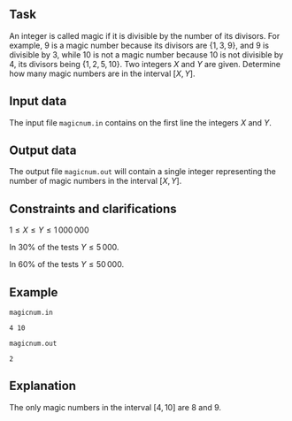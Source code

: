 ## Task

An integer is called magic if it is divisible by the number of its divisors. For example, $9$ is a magic number because its divisors are $\{1, 3, 9\}$, and $9$ is divisible by $3$, while $10$ is not a magic number because $10$ is not divisible by $4$, its divisors being $\{1, 2, 5, 10\}$. Two integers $X$ and $Y$ are given. Determine how many magic numbers are in the interval $[X, Y]$.

## Input data

The input file `magicnum.in` contains on the first line the integers $X$ and $Y$.

## Output data

The output file `magicnum.out` will contain a single integer representing the number of magic numbers in the interval $[X, Y]$.

## Constraints and clarifications

$1 \leq X \leq Y \leq 1\,000\,000$ 

In $30\%$ of the tests $Y \leq 5\,000$. 

In $60\%$ of the tests $Y \leq 50\,000$.

## Example

`magicnum.in` 
```
4 10
```

`magicnum.out`
```
2
```

## Explanation

The only magic numbers in the interval $[4, 10]$ are $8$ and $9$.